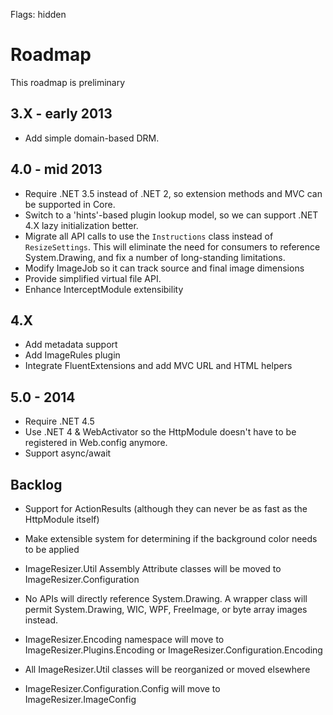 Flags: hidden

# Roadmap

This roadmap is preliminary

## 3.X - early 2013

* Add simple domain-based DRM.

## 4.0 - mid 2013

* Require .NET 3.5 instead of .NET 2, so extension methods and MVC can be supported in Core.
* Switch to a 'hints'-based plugin lookup model, so we can support .NET 4.X lazy initialization better.
* Migrate all API calls to use the `Instructions` class instead of `ResizeSettings`. This will eliminate the need for consumers to reference System.Drawing, and fix a number of long-standing limitations.
* Modify ImageJob so it can track source and final image dimensions
* Provide simplified virtual file API.
* Enhance InterceptModule extensibility


## 4.X

* Add metadata support
* Add ImageRules plugin
* Integrate FluentExtensions and add MVC URL and HTML helpers

## 5.0 - 2014

* Require .NET 4.5
* Use .NET 4 & WebActivator so the HttpModule doesn't have to be registered in Web.config anymore.
* Support async/await




## Backlog

* Support for ActionResults (although they can never be as fast as the HttpModule itself)
* Make extensible system for determining if the background color needs to be applied

* ImageResizer.Util Assembly Attribute classes will be moved to ImageResizer.Configuration

* No APIs will directly reference System.Drawing. A wrapper class will permit System.Drawing, WIC, WPF, FreeImage, or byte array images instead.
* ImageResizer.Encoding namespace will move to ImageResizer.Plugins.Encoding or ImageResizer.Configuration.Encoding
* All ImageResizer.Util classes will be reorganized or moved elsewhere
* ImageResizer.Configuration.Config will move to ImageResizer.ImageConfig
